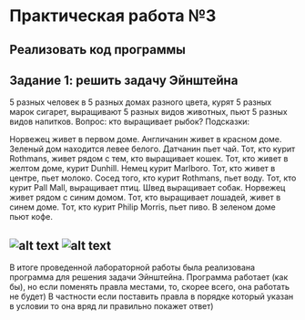 Практическая работа №3
=========
Реализовать код программы
---------
Задание 1: решить задачу Эйнштейна
---------

5 разных человек в 5 разных домах разного цвета, курят 5 разных марок сигарет, выращивают 5 разных видов животных, пьют 5 разных видов напитков.
Вопрос: кто выращивает рыбок?
Подсказки:

Норвежец живет в первом доме.
Англичанин живет в красном доме.
Зеленый дом находится левее белого.
Датчанин пьет чай.
Тот, кто курит Rothmans, живет рядом с тем, кто
выращивает кошек.
Тот, кто живет в желтом доме, курит Dunhill.
Немец курит Marlboro.
Тот, кто живет в центре, пьет молоко.
Сосед того, кто курит Rothmans, пьет воду.
Тот, кто курит Pall Mall, выращивает птиц.
Швед выращивает собак.
Норвежец живет рядом с синим домом.
Тот, кто выращивает лошадей, живет в синем доме.
Тот, кто курит Philip Morris, пьет пиво.
В зеленом доме пьют кофе.

![alt text](https://downloader.disk.yandex.ru/preview/1be63ce4175f380b47dc98ad71a6f96c36963d69d12ac65979b498bc84d924a9/5e5c2dec/sxR5QLoBi8Or88SxMu0dpzM_JlRJJF3PATynp1bmFjse2Ebb9llH1h0p7dMhWqYusbtuzUsL-UyOHAxjChNMdA==?uid=0&filename=2020-03-01_20-24-48.png&disposition=inline&hash=&limit=0&content_type=image%2Fpng&tknv=v2&owner_uid=933485117&size=2048x2048)
![alt text](https://downloader.disk.yandex.ru/preview/ec405b2a7562ba70713424bb2bc95fa5ea28d23cb273cbb80fb1a74772fc64ba/5e5c2e09/b0nHrU1uF4yBjMOSELFi-pmID_aWyMrRRXmstSY2voMmXNHS06Qi-YafNDsEnJROtfufox4bNCVqoq7tIM6A6w==?uid=0&filename=2020-03-01_20-25-03.png&disposition=inline&hash=&limit=0&content_type=image%2Fpng&tknv=v2&owner_uid=933485117&size=2048x2048)
---------
В итоге проведенной лабораторной работы была реализована программа для решения задачи Эйнштейна. Программа работает (как бы), но если поменять правла местами, то, скорее всего, она работать не будет) В частности если поставить правла в порядке который указан в условии то она вряд ли правильно покажет ответ) 
